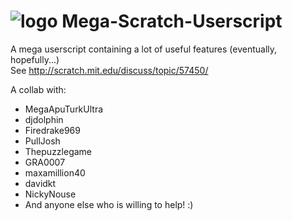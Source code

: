 ![logo](http://blue.gwiddle.org/img/MegaScratchUserscript65.png) Mega-Scratch-Userscript
=======================

A mega userscript containing a lot of useful features (eventually, hopefully...)  
See http://scratch.mit.edu/discuss/topic/57450/

A collab with:

 - MegaApuTurkUltra
 - djdolphin 
 - Firedrake969
 - PullJosh
 - Thepuzzlegame
 - GRA0007
 - maxamillion40
 - davidkt
 - NickyNouse
 - And anyone else who is willing to help! :)
